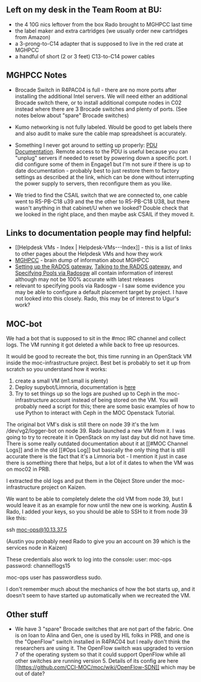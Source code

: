 ## Left on my desk in the Team Room at BU:

* the 4 10G nics leftover from the box Rado brought to MGHPCC last time
* the label maker and extra cartridges (we usually order new cartridges from Amazon)
* a 3-prong-to-C14 adapter that is supposed to live in the red crate at MGHPCC
* a handful of short (2 or 3 feet) C13-to-C14 power cables

## MGHPCC Notes

* Brocade Switch in R4PAC04 is full - there are no more ports after installing the additional Intel servers.  We will need either an additional Brocade switch there, or to install additional compute nodes in C02 instead where there are 3 Brocade switches and plenty of ports.  (See notes below about "spare" Brocade switches)

* Kumo networking is not fully labeled.  Would be good to get labels there and also audit to make sure the cable map spreadsheet is accurately.

* Something I never got around to setting up properly: [PDU Documentation](PDU-Documentation.html).  Remote access to the PDU is useful because you can "unplug" servers if needed to reset by powering down a specific port.  I did configure some of them in Engage1 but I'm not sure if there is up to date documentation - probably best to just restore them to factory settings as described at the link, which can be done without interrupting the power supply to servers, then reconfigure them as you like.

* We tried to find the CSAIL switch that we are connected to, one cable went to R5-PB-C18 u39 and the the other to R5-PB-C18 U38, but there wasn't anything in that cabinet/U when we looked?  Double check that we looked in the right place, and then maybe ask CSAIL if they moved it.


## Links to documentation people may find helpful:

* [[Helpdesk VMs - Index | Helpdesk-VMs---Index]] - this is a list of links to other pages about the Helpdesk VMs and how they work
* [MGHPCC](MGHPCC.html) - brain dump of information about MGHPCC
* [Setting up the RADOS gateway](Setting-up-the-RADOS-gateway.html), [Talking to the RADOS gateway](Talking-to-the-RADOS-gateway.html), and [Specifying Pools via Radosgw](Specifying-Pools-via-Radosgw.html) all contain information of interest although may not be 100% accurate with latest releases
* relevant to specifying pools via Radosgw - I saw some evidence you may be able to configure a default placement target by project.  I have not looked into this closely.  Rado, this may be of interest to Ugur's work?

## MOC-bot
We had a bot that is supposed to sit in the #moc IRC channel and collect logs.  The VM running it got deleted a while back to free up resources.

It would be good to recreate the bot, this time running in an OpenStack VM inside the moc-infrastructure project.  Best bet is probably to set it up from scratch so you understand how it works:
1. create a small VM (m1.small is plenty)
2. Deploy supybot/Limnoria, documentation is [here]([http://doc.supybot.aperio.fr/en/latest/)  
3. Try to set things up so the logs are pushed up to Ceph in the moc-infrastructure account instead of being stored on the VM.  You will probably need a script for this; there are some basic examples of how to use Python to interact with Ceph in the MOC Openstack Tutorial.

The original bot VM's disk is still there on node 39 it's the lvm /dev/vg2/logger-bot on node 39.  Rado launched a new VM from it.  I was going to try to recreate it in OpenStack on my last day but did not have time.  There is some really outdated documentation about it at [[#MOC Channel Logs]] and in the old [[#Ops Log]] but basically the only thing that is still accurate there is the fact that it's a Limnoria bot - I mention it just in case there is something there that helps, but a lot of it dates to when the VM was on moc02 in PRB.

I extracted the old logs and put them in the Object Store under the moc-infrastructure project on Kaizen.

We want to be able to completely delete the old VM from node 39, but I would leave it as an example for now until the new one is working.  Austin & Rado, I added your keys, so you should be able to SSH to it from node 39 like this:

ssh moc-ops@10.13.37.5

(Austin you probably need Rado to give you an account on 39 which is the services node in Kaizen)

These credentials also work to log into the console:
user: moc-ops
password: channel!logs15

moc-ops user has passwordless sudo.

I don't remember much about the mechanics of how the bot starts up, and it doesn't seem to have started up automatically when we recreated the VM.  

## Other stuff

* We have 3 "spare" Brocade switches that are not part of the fabric.  One is on loan to Alina and Gen, one is used by HIL folks in PRB, and one is the "OpenFlow" switch installed in R4PAC04 but I really don't think the researchers are using it.  The OpenFlow switch was upgraded to version 7 of the operating system so that it could support OpenFlow while all other switches are running version 5.  Details of its config are here [[https://github.com/CCI-MOC/moc/wiki/OpenFlow-SDN]] which may be out of date?


